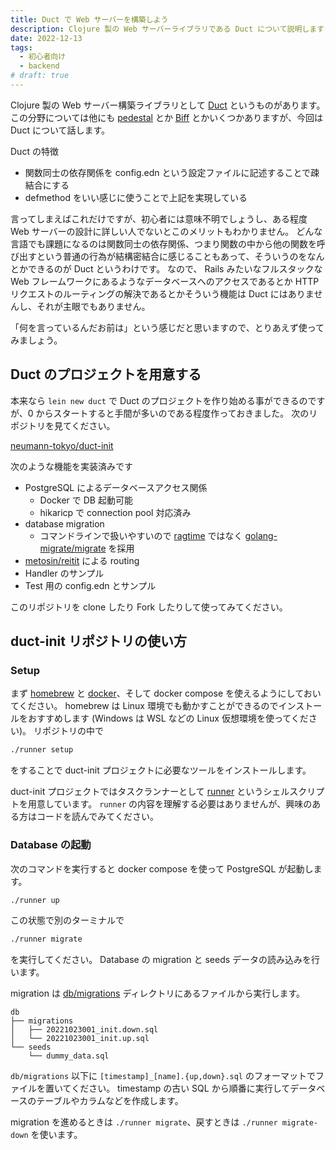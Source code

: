 ```yaml
---
title: Duct で Web サーバーを構築しよう
description: Clojure 製の Web サーバーライブラリである Duct について説明します
date: 2022-12-13
tags:
  - 初心者向け
  - backend
# draft: true
---
```


Clojure 製の Web サーバー構築ライブラリとして [Duct](https://github.com/duct-framework/duct) というものがあります。
この分野については他にも [pedestal](http://pedestal.io) とか [Biff](https://biffweb.com) とかいくつかありますが、今回は Duct について話します。

Duct の特徴

- 関数同士の依存関係を config.edn という設定ファイルに記述することで疎結合にする
- defmethod をいい感じに使うことで上記を実現している

言ってしまえばこれだけですが、初心者には意味不明でしょうし、ある程度 Web サーバーの設計に詳しい人でないとこのメリットもわかりません。
どんな言語でも課題になるのは関数同士の依存関係、つまり関数の中から他の関数を呼び出すという普通の行為が結構密結合に感じることもあって、そういうのをなんとかできるのが Duct というわけです。
なので、 Rails みたいなフルスタックな Web フレームワークにあるようなデータベースへのアクセスであるとか HTTP リクエストのルーティングの解決であるとかそういう機能は Duct にはありませんし、それが主眼でもありません。

「何を言っているんだお前は」という感じだと思いますので、とりあえず使ってみましょう。

## Duct のプロジェクトを用意する

本来なら `lein new duct` で Duct のプロジェクトを作り始める事ができるのですが、0 からスタートすると手間が多いのである程度作っておきました。
次のリポジトリを見てください。

[neumann-tokyo/duct-init](https://github.com/neumann-tokyo/duct-init)

次のような機能を実装済みです

- PostgreSQL によるデータベースアクセス関係
  - Docker で DB 起動可能
  - hikaricp で connection pool 対応済み
- database migration
  - コマンドラインで扱いやすいので [ragtime](https://github.com/weavejester/ragtime) ではなく [golang-migrate/migrate](https://github.com/golang-migrate/migrate) を採用
- [metosin/reitit](https://github.com/metosin/reitit) による routing
- Handler のサンプル
- Test 用の config.edn とサンプル

このリポジトリを clone したり Fork したりして使ってみてください。

## duct-init リポジトリの使い方

### Setup

まず [homebrew](https://brew.sh) と [docker](https://docs.docker.com)、そして docker compose を使えるようにしておいてください。
homebrew は Linux 環境でも動かすことができるのでインストールをおすすめします (Windows は WSL などの Linux 仮想環境を使ってください)。
リポジトリの中で

```bash
./runner setup
```

をすることで duct-init プロジェクトに必要なツールをインストールします。

duct-init プロジェクトではタスクランナーとして [runner](https://github.com/neumann-tokyo/duct-init/blob/main/runner) というシェルスクリプトを用意しています。
`runner` の内容を理解する必要はありませんが、興味のある方はコードを読んでみてください。

### Database の起動

次のコマンドを実行すると docker compose を使って PostgreSQL が起動します。

```bash
./runner up
```

この状態で別のターミナルで

```bash
./runner migrate
```

を実行してください。
Database の migration と seeds データの読み込みを行います。

migration は [db/migrations](https://github.com/neumann-tokyo/duct-init/tree/main/db) ディレクトリにあるファイルから実行します。

```
db
├── migrations
│   ├── 20221023001_init.down.sql
│   └── 20221023001_init.up.sql
└── seeds
    └── dummy_data.sql
```

`db/migrations` 以下に `[timestamp]_[name].{up,down}.sql` のフォーマットでファイルを置いてください。
timestamp の古い SQL から順番に実行してデータベースのテーブルやカラムなどを作成します。

migration を進めるときは `./runner migrate`、戻すときは `./runner migrate-down` を使います。
